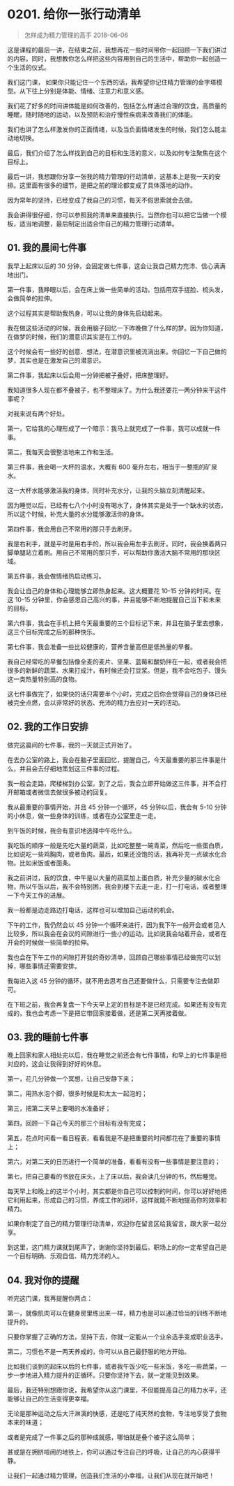 # 0201. 给你一张行动清单
> 怎样成为精力管理的高手
2018-06-06

这是课程的最后一讲，在结束之前，我想再花一些时间带你一起回顾一下我们讲过的内容。同时，我想教你怎么样把这些内容用到自己的生活中，帮助你一起创造一个生活的仪式。

我们这门课， 如果你只能记住一个东西的话，我希望你记住精力管理的金字塔模型。从下往上分别是体能、情绪、注意力和意义感。

我们花了好多的时间讲体能是如何改善的，包括怎么样通过合理的饮食，高质量的睡眠，随时随地的运动，以及预防和治疗慢性疾病来改善我们的体能。

我们也讲了怎么样激发你的正面情绪，以及当负面情绪发生的时候，我们怎么能主动地切换。

最后，我们介绍了怎么样找到自己的目标和生活的意义，以及如何专注聚焦在这个目标上。

最后一讲，我想跟你分享一张我的精力管理的行动清单，这基本上是我一天的安排。这里面有很多的细节，是把之前的理论都变成了具体落地的动作。

因为常年的坚持，已经变成了我自己的习惯，每天不假思索就会去做。

我会讲得很仔细，你可以参照我的清单来直接执行。当然你也可以把它当做一个模板，适当地调整，最后制定出适合你自己的精力管理行动清单。

## 01. 我的晨间七件事

我早上起床以后的 30 分钟，会固定做七件事，这会让我自己精力充沛、信心满满地出门。

第一件事，我睁眼以后，会在床上做一些简单的活动，包括用双手搓脸、梳头发，会做简单的拉伸。

这个过程其实是帮助我热身，可以让我的身体先启动起来。

我在做这些活动的时候，我会用脑子回忆一下昨晚做了什么样的梦。因为你知道，在做梦的时候，我们的潜意识其实是在工作的。

这个时候会有一些好的创意、想法，在潜意识里被流淌出来。你回忆一下自己做的梦，其实也是在激发自己的潜意识。

第二件事，我起床以后会用一分钟把被子叠好，把床整理好。

我知道很多人现在都不叠被子，也不整理床了。为什么我还要花一两分钟来干这件事呢？

对我来说有两个好处。

第一，它给我的心理形成了一个暗示：我马上就完成了一件事，我可以成就一件事。

第二，我每天会很整洁地来工作和生活。

第三件事，我会喝一大杯的温水，大概有 600 毫升左右，相当于一整瓶的矿泉水。

这一大杯水能够激活我的身体，同时补充水分，让我的头脑立刻清醒起来。

因为睡觉以后，已经有七八个小时没有喝水了，身体其实是处于一个缺水的状态，所以这个时候，补充大量的水分能够激活你的身体。

第四件事，我会用自己不常用的那只手去刷牙。

我是右利手，就是平时是用右手的，所以我会用左手去刷牙。同时，我会换着两只脚单腿站立着刷。用自己不常用的那只手，可以帮助你激活大脑不常用的那块区域。

第五件事，我会做情绪热启动练习。

我会让自己的身体和心理能够立即热身起来。这大概要花 10-15 分钟的时间。在这 10-15 分钟里，你会感恩自己高兴的事，并且能够不断地提醒自己当下和未来的目标。

第六件事，我会在手机上把今天最重要的三个目标记下来，并且在脑子里去想象，这三个目标完成之后的那种快乐。

第七件事，我会准备一些比较健康的，营养含量高但是低热量的早餐。

我自己经常吃的早餐包括像全麦的麦片、坚果、蓝莓和酸奶拌在一起，或者我会把很多的新鲜的蔬菜、水果打成汁，有时候还会打豆浆。但是，我不会吃包子、馒头这一类热量特别高的食物。

这七件事做完了，如果快的话只需要半个小时，完成之后你会觉得自己的身体已经被完全点燃，会以非常好的状态、充沛的精力去应对一天的活动。

## 02. 我的工作日安排

做完这晨间的七件事，我的一天就正式开始了。

在去办公室的路上，我会在脑子里面回忆，提醒自己，今天最重要的那三件事是什么，并且会去仔细地策划这三件事的过程。

我一般会走路，爬楼梯到办公室。到了之后，我会立即开始做这三件事，并不会打开邮箱或者微信去做很多被动的回复。

我从最重要的事情开始，并且 45 分钟一个循环，45 分钟以后，我会有 5-10 分钟的小休息，做一些身体的训练，或者在办公室里走一走。

到午饭的时候，我会有意识地选择中午吃什么。

我吃饭的顺序一般是先吃大量的蔬菜，比如吃整整一碗青菜，然后吃一些蛋白质，比如说吃一些鸡胸肉，或者鱼肉。最后，如果还没饱的话，我再补充一点碳水化合物。比如米饭或者面条。

我之前讲过，我的饮食，中午是以大量的蔬菜加上蛋白质，补充少量的碳水化合物，所以午饭以后，我不会特别困，我会到楼下去走一走，打一打电话，或者整理一下今天工作的进展。

我一般都是边走路边打电话，这样也可以增加自己运动的机会。

下午的工作，我仍然会以 45 分钟一个循环来进行，因为我下午一般开会或者见人比较多，所以我会在会议的间隙进行一些小的运动。比如说我会站着开会，或者在开会的时候做一些简单的拉伸。

我也会在下午工作的间隙打开我的奇妙清单，回顾自己哪些事情已经做完可以划掉，哪些事情还需要安排。

我每进入这 45 分钟的循环，就不用去思考自己还要做什么，只需要专注去做即可。

在下班之前，我会再复盘一下今天早上定的目标是不是已经完成。如果还有没有完成的，我也会考虑一下是把它带回家接着做，还是第二天再接着做。

## 03. 我的睡前七件事

晚上回家和家人相处完以后，我在睡觉之前还会有七件事情，和早上的七件事是相对应的，这会让我得到好好的休息。

第一，花几分钟做一个冥想，让自己安静下来；

第二，用热水泡个脚，很多时候是和太太一起泡的；

第三，把第二天早上要喝的水准备好；

第四，回顾一下自己今天的那三个目标有没有完成；

第五，花点时间看一看日程表，看看我是不是把重要的时间都花在了重要的事情上；

第六，对第二天的日历进行一个简单的准备，看看有没有一些事情是要注意的；

第七，把自己要看的书放在床头，上了床以后，我会读几分钟的书，然后睡觉。

每天早上和晚上的这半个小时，其实都是你自己可以控制的时间，你可以好好地把它利用起来，形成自己的习惯，养成工作的闭环，这样就能不断地提高你的效率和精力。

如果你制定了自己的精力管理行动清单，欢迎你在留言区给我留言，跟大家一起分享。

到这里，这门精力课就到尾声了，谢谢你坚持到最后。职场上的你一定希望自己是一个目标明确、乐观自信、精力充沛的人。

## 04. 我对你的提醒

听完这门课，我再提醒你两点：

第一，就像肌肉可以在健身房里练出来一样，精力也是可以通过恰当的训练不断地提升的。

只要你掌握了正确的方法，坚持下去，你就一定能从一个业余选手变成职业选手。

第二，习惯也不是一两天养成的，你可以从自己最舒服的地方开始。

比如我们谈到的起床以后的七件事，或者我午饭少吃一些米饭，多吃一些蔬菜，一步一步地进入精力提升的正循环。只要你坚持下去，就一定能见到效果。

最后，我还特别想跟你说，我希望你从这门课里，不但能提高自己的精力水平，还能够让自己的生活变得更幸福。

无论是那种运动之后大汗淋漓的快感，还是吃了纯天然的食物，专注地享受了食物本来的味道；

或者是完成了一件事之后的那种成就感，哪怕就是叠个被子这么简单；

甚或是在拥挤喧闹的地铁上，你可以通过专注自己的呼吸，让自己的内心获得平静。

让我们一起通过精力管理，创造我们生活的小幸福，让我们从现在就开始吧！
